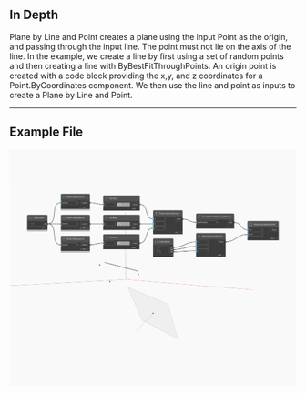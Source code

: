 ## In Depth
Plane by Line and Point creates a plane using the input Point as the origin, and passing through the input line. The point must not lie on the axis of the line. In the example, we create a line by first using a set of random points and then creating a line with ByBestFitThroughPoints. An origin point is created with a code block providing the x,y, and z coordinates for a Point.ByCoordinates component. We then use the line and point as inputs to create a Plane by Line and Point.
___
## Example File

![ByLineAndPoint](./Autodesk.DesignScript.Geometry.Plane.ByLineAndPoint_img.jpg)

